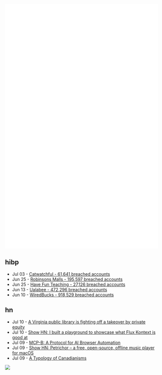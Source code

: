 ![Metrics](https://raw.githubusercontent.com/phixion/phixion/master/metrics.svg)

## hibp

<!--
for https://github.com/phixion/phixion/blob/main/.github/workflows/feeds.yml
-->
<!--START_SECTION:haveibeenpwnd-->
- Jul 03 - [Catwatchful - 61,641 breached accounts](https://haveibeenpwned.com/Breach/Catwatchful)
- Jun 25 - [Robinsons Malls - 195,597 breached accounts](https://haveibeenpwned.com/Breach/RobinsonsMalls)
- Jun 25 - [Have Fun Teaching - 27,126 breached accounts](https://haveibeenpwned.com/Breach/HaveFunTeaching)
- Jun 13 - [Ualabee - 472,296 breached accounts](https://haveibeenpwned.com/Breach/Ualabee)
- Jun 10 - [WiredBucks - 918,529 breached accounts](https://haveibeenpwned.com/Breach/WiredBucks)
<!--END_SECTION:haveibeenpwnd-->

## hn

<!--
for https://github.com/phixion/phixion/blob/main/.github/workflows/feeds.yml
-->
<!--START_SECTION:hn-->
- Jul 10 - [A Virginia public library is fighting off a takeover by private equity](https://lithub.com/a-virginia-public-library-is-fighting-off-a-threatened-takeover-by-private-equity/)
- Jul 10 - [Show HN: I built a playground to showcase what Flux Kontext is good at](https://fluxkontextlab.com)
- Jul 09 - [MCP-B: A Protocol for AI Browser Automation](https://mcp-b.ai/)
- Jul 09 - [Show HN: Petrichor – a free, open-source, offline music player for macOS](https://github.com/kushalpandya/Petrichor)
- Jul 09 - [A Typology of Canadianisms](https://dchp.arts.ubc.ca/how-to-use)
<!--END_SECTION:hn-->

<!--
for https://yhype.me
-->
![](https://hit.yhype.me/github/profile?user_id=13013670)
